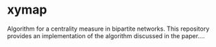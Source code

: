 # xymap
Algorithm for a centrality measure in bipartite networks. 
This repository provides an implementation of the algorithm discussed in the paper....
